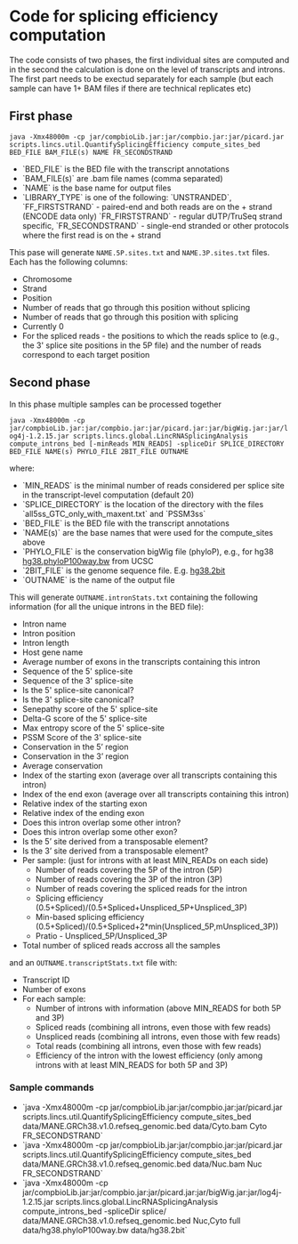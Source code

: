 <H1>Code for splicing efficiency computation</H1>

The code consists of two phases, the first individual sites are computed and in the second the calculation is done on the level of transcripts and introns.
The first part needs to be exectud separately for each sample (but each sample can have 1+ BAM files if there are technical replicates etc)

<H2>First phase</H2>

`java -Xmx48000m -cp jar/compbioLib.jar:jar/compbio.jar:jar/picard.jar scripts.lincs.util.QuantifySplicingEfficiency compute_sites_bed BED_FILE BAM_FILE(s) NAME FR_SECONDSTRAND`

<ul>
<li>`BED_FILE` is the BED file with the transcript annotations
<li>`BAM_FILE(s)` are .bam file names (comma separated)
<li>`NAME` is the base name for output files
<li>`LIBRARY_TYPE` is one of the following: `UNSTRANDED`, `FF_FIRSTSTRAND` - paired-end and both reads are on the + strand (ENCODE data only) `FR_FIRSTSTRAND` - regular dUTP/TruSeq strand specific, `FR_SECONDSTRAND` - single-end stranded or other protocols where the first read is on the + strand
</ul>

This pase will generate `NAME.5P.sites.txt` and `NAME.3P.sites.txt` files. Each has the following columns:
<ul>
<li>Chromosome
<li>Strand
<li>Position
<li>Number of reads that go through this position without splicing
<li>Number of reads that go through this position with splicing
<li>Currently 0
<li>For the spliced reads - the positions to which the reads splice to (e.g., the 3' splice site positions in the 5P file) and the number of reads correspond to each target position
</ul>

<H2>Second phase</H2>
In this phase multiple samples can be processed together

`java -Xmx48000m -cp jar/compbioLib.jar:jar/compbio.jar:jar/picard.jar:jar/bigWig.jar:jar/log4j-1.2.15.jar scripts.lincs.global.LincRNASplicingAnalysis compute_introns_bed [-minReads MIN_READS] -spliceDir SPLICE_DIRECTORY BED_FILE NAME(s) PHYLO_FILE 2BIT_FILE OUTNAME`

where:
<ul>
<li>`MIN_READS` is the minimal number of reads considered per splice site in the transcript-level computation (default 20)
<li>`SPLICE_DIRECTORY` is the location of the directory with the files `all5ss_GTC_only_with_maxent.txt` and `PSSM3ss`
<li>`BED_FILE` is the BED file with the transcript annotations
<li>`NAME(s)` are the base names that were used for the compute_sites above
<li>`PHYLO_FILE` is the conservation bigWig file (phyloP), e.g., for hg38 <A HREF="http://hgdownload.cse.ucsc.edu/goldenpath/hg38/phyloP100way/hg38.phyloP100way.bw">hg38.phyloP100way.bw</A> from UCSC
<li>`2BIT_FILE` is the genome sequence file. E.g. <A HREF="https://hgdownload.cse.ucsc.edu/goldenpath/hg38//bigZips/hg38.2bit">hg38.2bit</A>
<li>`OUTNAME` is the name of the output file
</ul>

This will generate `OUTNAME.intronStats.txt` containing the following information (for all the unique introns in the BED file):
<ul>
<li>Intron name
<li>Intron position
<li>Intron length
<li>Host gene name
<li>Average number of exons in the transcripts containing this intron
<li>Sequence of the 5' splice-site
<li>Sequence of the 3' splice-site
<li>Is the 5' splice-site canonical?
<li>Is the 3' splice-site canonical?
<li>Senepathy score of the 5' splice-site
<li>Delta-G score of the 5' splice-site
<li>Max entropy score of the 5' splice-site
<li>PSSM Score of the 3' splice-site
<li>Conservation in the 5’ region
<li>Conservation in the 3’ region
<li>Average conservation
<li>Index of the starting exon (average over all transcripts containing this intron)
<li>Index of the end exon (average over all transcripts containing this intron)
<li>Relative index of the starting exon
<li>Relative index of the ending exon
<li>Does this intron overlap some other intron?
<li>Does this intron overlap some other exon?
<li>Is the 5’ site derived from a transposable element?
<li>Is the 3’ site derived from a transposable element?
<li>Per sample: (just for introns with at least MIN_READs on each side)
  <ul>
    <li>Number of reads covering the 5P of the intron (5P)
    <li>Number of reads covering the 3P of the intron (3P)
    <li>Number of reads covering the spliced reads for the intron 
    <li>Splicing efficiency (0.5+Spliced)/(0.5+Spliced+Unspliced_5P+Unspliced_3P)
    <li>Min-based splicing efficiency (0.5+Spliced)/(0.5+Spliced+2*min(Unspliced_5P,mUnspliced_3P))
    <li>Pratio - Unspliced_5P/Unspliced_3P
   </ul>
<li>Total number of spliced reads accross all the samples  
</ul>

and an `OUTNAME.transcriptStats.txt` file with:
<ul>
<li> Transcript ID
<li> Number of exons
<li> For each sample:
  <ul>
    <li>Number of introns with information (above MIN_READS for both 5P and 3P)</li>
    <li>Spliced reads (combining all introns, even those with few reads)</li>
    <li>Unspliced reads (combining all introns, even those with few reads)</li>
    <li>Total reads (combining all introns, even those with few reads)</li>
    <li>Efficiency of the intron with the lowest efficiency (only among introns with at least MIN_READS for both 5P and 3P)</li>
  </ul>
 </ul>
 
 <h3>Sample commands</H3>
 <p>
 <ul>
 <li>
`java -Xmx48000m -cp jar/compbioLib.jar:jar/compbio.jar:jar/picard.jar scripts.lincs.util.QuantifySplicingEfficiency compute_sites_bed data/MANE.GRCh38.v1.0.refseq_genomic.bed data/Cyto.bam Cyto FR_SECONDSTRAND`</li>
 <li>`java -Xmx48000m -cp jar/compbioLib.jar:jar/compbio.jar:jar/picard.jar scripts.lincs.util.QuantifySplicingEfficiency compute_sites_bed data/MANE.GRCh38.v1.0.refseq_genomic.bed data/Nuc.bam Nuc FR_SECONDSTRAND`</li>
 <li>`java -Xmx48000m -cp jar/compbioLib.jar:jar/compbio.jar:jar/picard.jar:jar/bigWig.jar:jar/log4j-1.2.15.jar scripts.lincs.global.LincRNASplicingAnalysis compute_introns_bed -spliceDir splice/ data/MANE.GRCh38.v1.0.refseq_genomic.bed Nuc,Cyto full data/hg38.phyloP100way.bw data/hg38.2bit`</li>
 </p>
    

